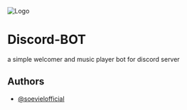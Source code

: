 ![Logo](https://assets-global.website-files.com/6257adef93867e50d84d30e2/636e0b5061df29d55a92d945_full_logo_blurple_RGB.svg)

# Discord-BOT

a simple welcomer and music player bot for discord server

## Authors

- [@soevielofficial](https://github.com/soevielofficial)